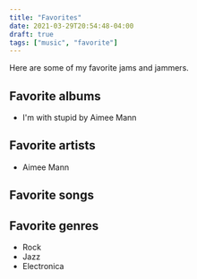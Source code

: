 ```yaml
---
title: "Favorites"
date: 2021-03-29T20:54:48-04:00
draft: true
tags: ["music", "favorite"]
---
```


Here are some of my favorite jams and jammers.

## Favorite albums

* I'm with stupid by Aimee Mann

## Favorite artists

* Aimee Mann

## Favorite songs

## Favorite genres

* Rock
* Jazz
* Electronica


